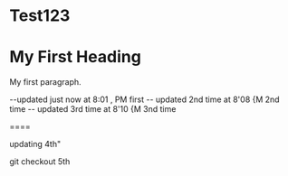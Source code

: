 # Test123

<!DOCTYPE html>
<html>
<body>

<h1>My First Heading</h1>
<p>My first paragraph.</p>
--updated just now at 8:01 , PM first
-- updated 2nd time at 8'08 {M 2nd time
-- updated 3rd time at 8'10 {M 3nd time

====

updating 4th"

git checkout 5th 

</body>
</html>

